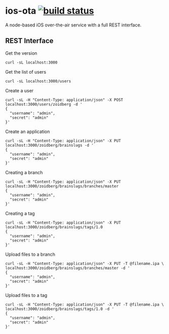 ios-ota [![build status](https://secure.travis-ci.org/seryl/node-ios-ota.png?branch=master)](https://travis-ci.org/seryl/node-ios-ota)
=======

A node-based iOS over-the-air service with a full REST interface.

## REST Interface

Get the version
```
curl -sL localhost:3000
```

Get the list of users
```
curl -sL localhost:3000/users
```

Create a user
```
curl -sL -H "Content-Type: application/json" -X POST localhost:3000/users/zoidberg -d '
{
  "username": "admin",
  "secret": "admin"
}'
```

Create an application
```
curl -sL -H "Content-Type: application/json" -X PUT localhost:3000/zoidberg/brainslugs -d '
{
  "username": "admin",
  "secret": "admin"
}'
```

Creating a branch
```
curl -sL -H "Content-Type: application/json" -X PUT localhost:3000/zoidberg/brainslugs/branches/master
{
  "username": "admin",
  "secret": "admin"
}'
```

Creating a tag
```
curl -sL -H "Content-Type: application/json" -X PUT localhost:3000/zoidberg/brainslugs/tags/1.0
{
  "username": "admin",
  "secret": "admin"
}'
```

Upload files to a branch
```
curl -sL -H "Content-Type: application/json" -X PUT -T @filename.ipa \
localhost:3000/zoidberg/brainslugs/branches/master -d '
{
  "username": "admin",
  "secret": "admin"
}'
```

Upload files to a tag
```
curl -sL -H "Content-Type: application/json" -X PUT -T @filename.ipa \
localhost:3000/zoidberg/brainslugs/tags/1.0 -d '
{
  "username": "admin",
  "secret": "admin"
}'
```
